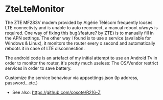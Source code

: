 # ZteLteMonitor

The ZTE MF283V modem provided by Algérie Télécom frequently looses LTE connectivty and is unable to auto reconnect, a manual reboot *always* is required.
One way of fixing this bug(/feature? by ZTE) is to manually fill in the APN settings. The other way I found is to use a service (available for Windows & Linux), it monitors the router every x second and automatically reboots it in case of LTE disconnection.

The android code is an artefact of my initial attempt to use an Android Tv in order to monitor the router, it's pretty much useless: The OS/Vendor restrict services in order to save battery.

Customize the service behaviour via appsettings.json (Ip address, password...etc.)

- See also: https://github.com/cosote/R216-Z
